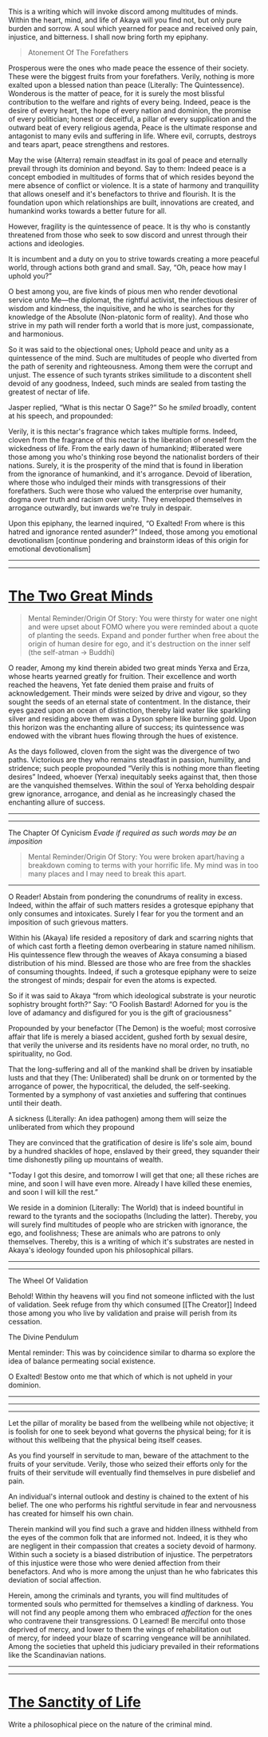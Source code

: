 This is a writing which will invoke discord among multitudes of minds. Within the heart, mind, and life of Akaya will you find not, but only pure burden and sorrow. A soul which yearned for peace and received only pain, injustice, and bitterness. I shall now bring forth my epiphany. 


> Atonement Of The Forefathers

Prosperous were the ones who made peace the essence of their society. These were the biggest fruits from your forefathers. Verily, nothing is more exalted upon a blessed nation than peace (Literally: The Quintessence). Wonderous is the matter of peace, for it is surely the most blissful contribution to the welfare and rights of every being. Indeed, peace is the desire of every heart, the hope of every nation and dominion, the promise of every politician; honest or deceitful, a pillar of every supplication and the outward beat of every religious agenda, Peace is the ultimate response and antagonist to many evils and suffering in life. Where evil, corrupts, destroys and tears apart, peace strengthens and restores. 

May the wise (Alterra) remain steadfast in its goal of peace and eternally prevail through its dominion and beyond. Say to them: Indeed peace is a concept embodied in multitudes of forms that of which resides beyond the mere absence of conflict or violence. It is a state of harmony and tranquillity that allows oneself and it's benefactors to thrive and flourish. It is the foundation upon which relationships are built, innovations are created, and humankind works towards a better future for all. 

However, fragility is the quintessence of peace. It is thy who is constantly threatened from those who seek to sow discord and unrest through their actions and ideologies. 

It is incumbent and a duty on you to strive towards creating a more peaceful world, through actions both grand and small. Say, “Oh, peace how may I uphold you?”

O best among you, are five kinds of pious men who render devotional service unto Me—the diplomat, the rightful activist, the infectious desirer of wisdom and kindness, the inquisitive, and he who is searches for thy knowledge of the Absolute (Non-platonic form of reality). And those who strive in my path will render forth a world that is more just, compassionate, and harmonious.

So it was said to the objectional ones; Uphold peace and unity as a quintessence of the mind. Such are multitudes of people who diverted from the path of serenity and righteousness. Among them were the corrupt and unjust. The essence of such tyrants strikes similitude to a discontent shell devoid of any goodness, Indeed, such minds are sealed from tasting the greatest of nectar of life. 

Jasper replied, “What is this nectar O Sage?” So he _smiled_ broadly, content at his speech, and propounded:

Verily, it is this nectar's fragrance which takes multiple forms. Indeed, cloven from the fragrance of this nectar is the liberation of oneself from the wickedness of life. From the early dawn of humankind; #liberated were those among you who's thinking rose beyond the nationalist borders of their nations. Surely, it is the prosperity of the mind that is found in liberation from the ignorance of humankind, and it's arrogance. Devoid of liberation, where those who indulged their minds with transgressions of their forefathers. Such were those who valued the enterprise over humanity, dogma over truth and racism over unity. They enveloped themselves in arrogance outwardly, but inwards we're truly in despair. 


Upon this epiphany, the learned inquired, “O Exalted! From where is this hatred and ignorance rented asunder?” Indeed, those among you emotional devotionalism [continue pondering and brainstorm ideas of this origin for emotional devotionalism]

---------------------------------
--------------------



# <u> The Two Great Minds </u>

> Mental Reminder/Origin Of Story: You were thirsty for water one night and were upset about FOMO where you were reminded about a quote of planting the seeds. Expand and ponder further when free about the origin of human desire for ego, and it's destruction on the inner self (the self-atman -> Buddhi)

O reader, Among my kind therein abided two great minds Yerxa and Erza, whose hearts yearned greatly for fruition. Their excellence and worth reached the heavens, Yet fate denied them praise and fruits of acknowledgement. Their minds were seized by drive and vigour, so they sought the seeds of an eternal state of contentment. In the distance, their eyes gazed upon an ocean of distinction, thereby laid water like sparkling silver and residing above them was a Dyson sphere like burning gold. Upon this horizon was the enchanting allure of success; its quintessence was endowed with the vibrant hues flowing through the hues of existence.

As the days followed, cloven from the sight was the divergence of two paths. Victorious are they who remains steadfast in passion, humility, and stridence; such people propounded “Verily this is nothing more than fleeting desires” Indeed, whoever (Yerxa) inequitably seeks against that, then those are the vanquished themselves. Within the soul of Yerxa beholding despair grew ignorance, arrogance, and denial as he increasingly chased the enchanting allure of success. 

-----------------
-----

The Chapter Of Cynicism
*Evade if required as such words may be an imposition* 

> Mental Reminder/Origin Of Story: You were broken apart/having a breakdown coming to terms with your horrific life. My mind was in too many places and I may need to break this apart.

-----------------------------------------------------------------

O Reader! Abstain from pondering the conundrums of reality in excess. Indeed, within the affair of such matters resides a grotesque epiphany that only consumes and intoxicates. Surely I fear for you the torment and an imposition of such grievous matters.  

Within his (Akaya) life resided a repository of dark and scarring nights that of which cast forth a fleeting demon overbearing in stature named nihilism. His quintessence flew through the weaves of Akaya consuming a biased distribution of his mind. Blessed are those who are free from the shackles of consuming thoughts. Indeed, if such a grotesque epiphany were to seize the strongest of minds; despair for even the atoms is expected.

So if it was said to Akaya “from which ideological substrate is your neurotic sophistry brought forth?“ Say: “O Foolish Bastard! Adorned for you is the love of adamancy and disfigured for you is the gift of graciousness”

Propounded by your benefactor (The Demon) is the woeful; most corrosive affair that life is merely a biased accident, gushed forth by sexual desire, that verily the universe and its residents have no moral order, no truth, no spirituality, no God.  
  
That the long-suffering and all of the mankind shall be driven by insatiable lusts and that they (The: Unliberated) shall be drunk on or tormented by the arrogance of power, the hypocritical, the deluded, the self-seeking. Tormented by a symphony of vast anxieties and suffering that continues until their death. 

A sickness (Literally: An idea pathogen) among them will seize the unliberated from which they propound 

They are convinced that the gratification of desire is life's sole aim, bound by a hundred shackles of hope, enslaved by their greed, they squander their time dishonestly piling up mountains of wealth.  
  
"Today I got this desire, and tomorrow I will get that one; all these riches are mine, and soon I will have even more. Already I have killed these enemies, and soon I will kill the rest.”

We reside in a dominion (Literally: The World) that is indeed bountiful in reward to the tyrants and the sociopaths (Including the latter). Thereby, you will surely find multitudes of people who are stricken with ignorance, the ego, and foolishness; These are animals who are patrons to only themselves. Thereby, this is a writing of which it's substrates are nested in Akaya's ideology founded upon his philosophical pillars. 





-----------------
-----

The Wheel Of Validation 

Behold! Within thy heavens will you find not someone inflicted with the lust of validation. Seek refuge from thy which consumed [[The Creator]] Indeed those among you who live by validation and praise will perish from its cessation.

The Divine Pendulum 

Mental reminder: This was by coincidence similar to dharma so explore the idea of balance permeating social existence. 

O Exalted! Bestow onto me that which of which is not upheld in your dominion. 

-------------------

---------------------
--------------------

Let the pillar of morality be based from the wellbeing while not objective; it is foolish for one to seek beyond what governs the physical being; for it is without this wellbeing that the physical being itself ceases.

As you find yourself in servitude to man, beware of the attachment to the fruits of your servitude. Verily, those who seized their efforts only for the fruits of their servitude will eventually find themselves in pure disbelief and pain.

An individual's internal outlook and destiny is chained to the extent of his belief. The one who performs his rightful servitude in fear and nervousness has created for himself his own chain.

Therein mankind will you find such a grave and hidden illness withheld from the eyes of the common folk that are informed not. Indeed, it is they who are negligent in their compassion that creates a society devoid of harmony. Within such a society is a biased distribution of injustice. The perpetrators of this injustice were those who were denied affection from their benefactors. And who is more among the unjust than he who fabricates this deviation of social affection. 

Herein, among the criminals and tyrants, you will find multitudes of tormented souls who permitted for themselves a kindling of darkness. You will not find any people among them who embraced _affection_ for the ones who contravene their transgressions.  O Learned! Be merciful onto those deprived of mercy, and lower to them the wings of rehabilitation out of mercy, for indeed your blaze of scarring vengeance will be annihilated. Among the societies that upheld this judiciary prevailed in their reformations like the Scandinavian nations. 


----
----

# <u> The Sanctity of Life </u>

Write a philosophical piece on the nature of the criminal mind.